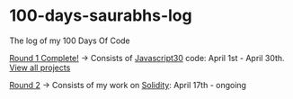 # 100-days-saurabhs-log
The log of my 100 Days Of Code

[Round 1 Complete!](R1.md) -> Consists of [Javascript30](https://github.com/saurabh/Javascript30) code: April 1st - April 30th. [View all projects](https://saurabh.github.io/Javascript30/)

[Round 2](R2.md) -> Consists of my work on [Solidity](https://github.com/saurabh/learn-Solidity): April 17th - ongoing
